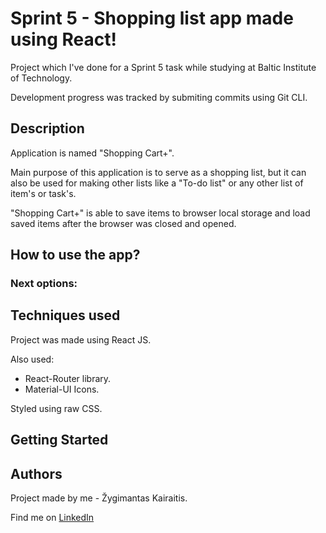 # Sprint 5 - Shopping list app made using React!


Project which I've done for a Sprint 5 task while studying at Baltic Institute of Technology. 

Development progress was tracked by submiting commits using Git CLI.


## Description

Application is named "Shopping Cart+".

Main purpose of this application is to serve as a shopping list, but it can also be used for making other lists like a "To-do list" or any other list of item's or task's.

"Shopping Cart+" is able to save items to browser local storage and load saved items after the browser was closed and opened.


## How to use the app?


### Next options:



## Techniques used


Project was made using React JS. 

Also used: 
* React-Router library.
* Material-UI Icons.

Styled using raw CSS. 


## Getting Started



## Authors

Project made by me - Žygimantas Kairaitis. 

Find me on [LinkedIn](https://www.linkedin.com/in/%C5%BEygimantas-kairaitis-018a86193/)
